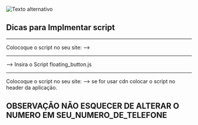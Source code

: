 ![Texto alternativo](https://zeeps.com.br/assets/img/logo.png)

## Dicas para Implmentar script
---

Colocoque o script no seu site:
 --> <script src="Caminho/floating_button.js"></script><hr>
 --> Insira o Script floating_button.js

---
Colocoque o script no seu site:
 --> se for usar cdn colocar o script no header da aplicação.

## OBSERVAÇÃO NÃO ESQUECER DE ALTERAR O NUMERO EM SEU_NUMERO_DE_TELEFONE
